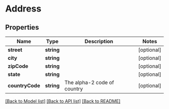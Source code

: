 # Address

## Properties
Name | Type | Description | Notes
------------ | ------------- | ------------- | -------------
**street** | **string** |  | [optional] 
**city** | **string** |  | [optional] 
**zipCode** | **string** |  | [optional] 
**state** | **string** |  | [optional] 
**countryCode** | **string** | The alpha-2 code of country | [optional] 

[[Back to Model list]](../../README.md#documentation-for-models) [[Back to API list]](../../README.md#documentation-for-api-endpoints) [[Back to README]](../../README.md)

